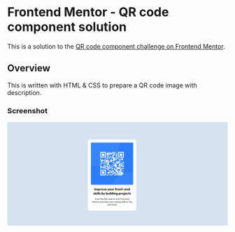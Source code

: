# Frontend Mentor - QR code component solution

This is a solution to the [QR code component challenge on Frontend Mentor](https://www.frontendmentor.io/challenges/qr-code-component-iux_sIO_H). 

## Overview

This is written with HTML & CSS to prepare a QR code image with description.

### Screenshot
![Screenshot_of_the_Project](./Outcome_screenshot.png)